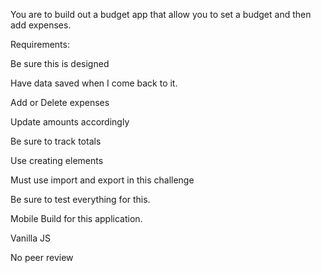 You are to build out a budget app that allow you to set a budget and then add expenses.

Requirements:

Be sure this is designed

Have data saved when I come back to it.

Add or Delete expenses

Update amounts accordingly

Be sure to track totals

Use creating elements

Must use import and export in this challenge

Be sure to test everything for this.

Mobile Build for this application.

Vanilla JS

No peer review
